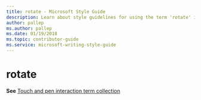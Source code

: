 ```yaml
---
title: rotate - Microsoft Style Guide
description: Learn about style guidelines for using the term 'rotate' in Microsoft documents and where to find information about 'touch and pen interaction term collection'.
author: pallep
ms.author: pallep
ms.date: 01/19/2018
ms.topic: contributor-guide
ms.service: microsoft-writing-style-guide
---
```


# rotate

**See** [Touch and pen interaction term collection](~/a-z-word-list-term-collections/term-collections/touch-pen-interaction-terms.md)
